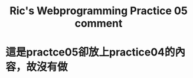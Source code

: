 <h1 style="text-align:center">Ric's Webprogramming Practice 05<br>comment</h1>

# 這是practce05卻放上practice04的內容，故沒有做

